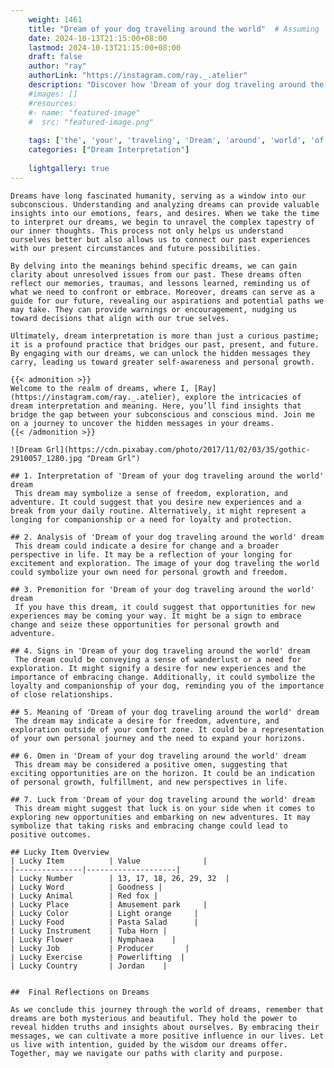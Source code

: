 ```yaml
---
    weight: 1461
    title: "Dream of your dog traveling around the world"  # Assuming 'title' column exists
    date: 2024-10-13T21:15:00+08:00
    lastmod: 2024-10-13T21:15:00+08:00
    draft: false
    author: "ray"
    authorLink: "https://instagram.com/ray._.atelier"
    description: "Discover how 'Dream of your dog traveling around the world' can interpret your future and uncover its significant meanings in your life."
    #images: []
    #resources:
    #- name: "featured-image"
    #  src: "featured-image.png"
    
    tags: ['the', 'your', 'traveling', 'Dream', 'around', 'world', 'of', 'dog']
    categories: ["Dream Interpretation"]
    
    lightgallery: true
---
```

    
    Dreams have long fascinated humanity, serving as a window into our subconscious. Understanding and analyzing dreams can provide valuable insights into our emotions, fears, and desires. When we take the time to interpret our dreams, we begin to unravel the complex tapestry of our inner thoughts. This process not only helps us understand ourselves better but also allows us to connect our past experiences with our present circumstances and future possibilities.
    
    By delving into the meanings behind specific dreams, we can gain clarity about unresolved issues from our past. These dreams often reflect our memories, traumas, and lessons learned, reminding us of what we need to confront or embrace. Moreover, dreams can serve as a guide for our future, revealing our aspirations and potential paths we may take. They can provide warnings or encouragement, nudging us toward decisions that align with our true selves.
    
    Ultimately, dream interpretation is more than just a curious pastime; it is a profound practice that bridges our past, present, and future. By engaging with our dreams, we can unlock the hidden messages they carry, leading us toward greater self-awareness and personal growth.
    
    {{< admonition >}}
    Welcome to the realm of dreams, where I, [Ray](https://instagram.com/ray._.atelier), explore the intricacies of dream interpretation and meaning. Here, you’ll find insights that bridge the gap between your subconscious and conscious mind. Join me on a journey to uncover the hidden messages in your dreams.
    {{< /admonition >}}
    
    ![Dream Grl](https://cdn.pixabay.com/photo/2017/11/02/03/35/gothic-2910057_1280.jpg "Dream Grl")
    
    ## 1. Interpretation of 'Dream of your dog traveling around the world' dream
     This dream may symbolize a sense of freedom, exploration, and adventure. It could suggest that you desire new experiences and a break from your daily routine. Alternatively, it might represent a longing for companionship or a need for loyalty and protection.
    
    ## 2. Analysis of 'Dream of your dog traveling around the world' dream
     This dream could indicate a desire for change and a broader perspective in life. It may be a reflection of your longing for excitement and exploration. The image of your dog traveling the world could symbolize your own need for personal growth and freedom.
    
    ## 3. Premonition for 'Dream of your dog traveling around the world' dream
     If you have this dream, it could suggest that opportunities for new experiences may be coming your way. It might be a sign to embrace change and seize these opportunities for personal growth and adventure.
    
    ## 4. Signs in 'Dream of your dog traveling around the world' dream
     The dream could be conveying a sense of wanderlust or a need for exploration. It might signify a desire for new experiences and the importance of embracing change. Additionally, it could symbolize the loyalty and companionship of your dog, reminding you of the importance of close relationships.
    
    ## 5. Meaning of 'Dream of your dog traveling around the world' dream
     The dream may indicate a desire for freedom, adventure, and exploration outside of your comfort zone. It could be a representation of your own personal journey and the need to expand your horizons.
    
    ## 6. Omen in 'Dream of your dog traveling around the world' dream
     This dream may be considered a positive omen, suggesting that exciting opportunities are on the horizon. It could be an indication of personal growth, fulfillment, and new perspectives in life.
    
    ## 7. Luck from 'Dream of your dog traveling around the world' dream
     This dream might suggest that luck is on your side when it comes to exploring new opportunities and embarking on new adventures. It may symbolize that taking risks and embracing change could lead to positive outcomes.
    
    ## Lucky Item Overview
    | Lucky Item          | Value              |
    |---------------|--------------------|
    | Lucky Number        | 13, 17, 18, 26, 29, 32  |
    | Lucky Word          | Goodness |
    | Lucky Animal        | Red fox |
    | Lucky Place         | Amusement park     |
    | Lucky Color         | Light orange     |
    | Lucky Food          | Pasta Salad      |
    | Lucky Instrument    | Tuba Horn |
    | Lucky Flower        | Nymphaea    |
    | Lucky Job           | Producer       |
    | Lucky Exercise      | Powerlifting  |
    | Lucky Country       | Jordan    |
    
    
    ##  Final Reflections on Dreams
    
    As we conclude this journey through the world of dreams, remember that dreams are both mysterious and beautiful. They hold the power to reveal hidden truths and insights about ourselves. By embracing their messages, we can cultivate a more positive influence in our lives. Let us live with intention, guided by the wisdom our dreams offer. Together, may we navigate our paths with clarity and purpose.
    